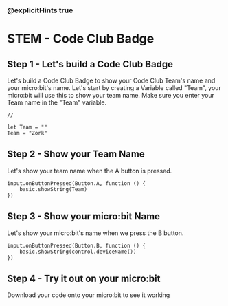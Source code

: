 ### @explicitHints true
# STEM - Code Club Badge
## Step 1 - Let's build a Code Club Badge 
Let's build a Code Club Badge to show your Code Club Team's name and your micro:bit's name.
Let's start by creating a Variable called "Team", your micro:bit will use this to show your team name. Make sure you enter your Team name in the "Team" variable.
```template
//
```
```blocks
let Team = ""
Team = "Zork"
```
## Step 2 - Show your Team Name
Let's show your team name when the A button is pressed.
```blocks
input.onButtonPressed(Button.A, function () {
    basic.showString(Team)
})
```
## Step 3 - Show your micro:bit Name
Let's show your micro:bit's name when we press the B button.
```blocks
input.onButtonPressed(Button.B, function () {
    basic.showString(control.deviceName())
})
```
## Step 4 - Try it out on your micro:bit
Download your code onto your micro:bit to see it working

<script src="https://makecode.com/gh-pages-embed.js"></script><script>makeCodeRender("{{ site.makecode.home_url }}", "{{ site.github.owner_name }}/{{ site.github.repository_name }}");</script>
